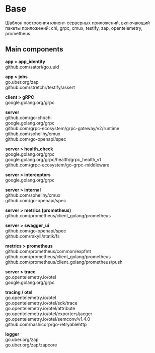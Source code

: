 # Base

Шаблон построения клиент-серверных приложений, включающий пакеты приложений:
chi, grpc, cmux, testify, zap, opentelemetry, prometheus

## Main components

**app > app_identity**  
github.com/satori/go.uuid  


**app > jobs**  
go.uber.org/zap  
github.com/stretchr/testify/assert  


**client > gRPC**  
google.golang.org/grpc  


**server**  
github.com/go-chi/chi  
google.golang.org/grpc  
github.com/grpc-ecosystem/grpc-gateway/v2/runtime  
github.com/soheilhy/cmux  
github.com/go-openapi/spec  


**server > health_check**  
google.golang.org/grpc  
google.golang.org/grpc/health/grpc_health_v1  
github.com/grpc-ecosystem/go-grpc-middleware  


**server > interceptors**  
google.golang.org/grpc  


**server > internal**  
github.com/soheilhy/cmux  
github.com/go-openapi/spec  


**server > metrics (prometheus)**  
github.com/prometheus/client_golang/prometheus  


**server > swagger_ui**  
github.com/go-openapi/spec  
github.com/rakyll/statik/fs  


**metrics > prometheus**  
github.com/prometheus/common/expfmt  
github.com/prometheus/client_golang/prometheus  
github.com/prometheus/client_golang/prometheus/push  


**server > trace**  
go.opentelemetry.io/otel  
google.golang.org/grpc  


**tracing / otel**  
go.opentelemetry.io/otel  
go.opentelemetry.io/otel/sdk/trace  
go.opentelemetry.io/otel/attribute  
go.opentelemetry.io/otel/exporters/jaeger  
go.opentelemetry.io/otel/semconv/v1.4.0  
github.com/hashicorp/go-retryablehttp  


**logger**  
go.uber.org/zap  
go.uber.org/zap/zapcore  
